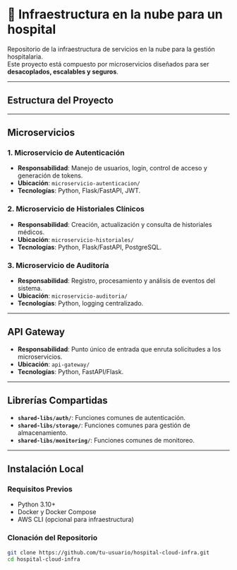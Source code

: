 # 🏥 Infraestructura en la nube para un hospital

Repositorio de la infraestructura de servicios en la nube para la gestión hospitalaria.  
Este proyecto está compuesto por microservicios diseñados para ser **desacoplados, escalables y seguros**.

---

## Estructura del Proyecto


---

## Microservicios

### 1. **Microservicio de Autenticación**
- **Responsabilidad**: Manejo de usuarios, login, control de acceso y generación de tokens.
- **Ubicación**: `microservicio-autenticacion/`
- **Tecnologías**: Python, Flask/FastAPI, JWT.

### 2. **Microservicio de Historiales Clínicos**
- **Responsabilidad**: Creación, actualización y consulta de historiales médicos.
- **Ubicación**: `microservicio-historiales/`
- **Tecnologías**: Python, Flask/FastAPI, PostgreSQL.

### 3. **Microservicio de Auditoría**
- **Responsabilidad**: Registro, procesamiento y análisis de eventos del sistema.
- **Ubicación**: `microservicio-auditoria/`
- **Tecnologías**: Python, logging centralizado.

---

## API Gateway

- **Responsabilidad**: Punto único de entrada que enruta solicitudes a los microservicios.
- **Ubicación**: `api-gateway/`
- **Tecnologías**: Python, FastAPI/Flask.

---

## Librerías Compartidas

- **`shared-libs/auth/`**: Funciones comunes de autenticación.
- **`shared-libs/storage/`**: Funciones comunes para gestión de almacenamiento.
- **`shared-libs/monitoring/`**: Funciones comunes de monitoreo.

---

## Instalación Local

### Requisitos Previos
- Python 3.10+
- Docker y Docker Compose
- AWS CLI (opcional para infraestructura)

### Clonación del Repositorio

```bash
git clone https://github.com/tu-usuario/hospital-cloud-infra.git
cd hospital-cloud-infra
